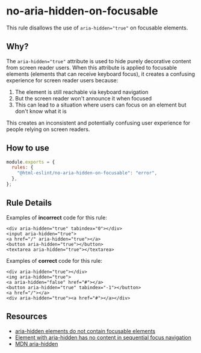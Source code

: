 # no-aria-hidden-on-focusable

This rule disallows the use of `aria-hidden="true"` on focusable elements.

## Why?

The `aria-hidden="true"` attribute is used to hide purely decorative content from screen reader users. When this attribute is applied to focusable elements (elements that can receive keyboard focus), it creates a confusing experience for screen reader users because:

1. The element is still reachable via keyboard navigation
2. But the screen reader won't announce it when focused
3. This can lead to a situation where users can focus on an element but don't know what it is

This creates an inconsistent and potentially confusing user experience for people relying on screen readers.

## How to use

```js,.eslintrc.js
module.exports = {
  rules: {
    "@html-eslint/no-aria-hidden-on-focusable": "error",
  },
};
```

## Rule Details

Examples of **incorrect** code for this rule:

```html,incorrect
<div aria-hidden="true" tabindex="0"></div>
<input aria-hidden="true">
<a href="/" aria-hidden="true"></a>
<button aria-hidden="true"></button>
<textarea aria-hidden="true"></textarea>
```

Examples of **correct** code for this rule:

```html,correct
<div aria-hidden="true"></div>
<img aria-hidden="true">
<a aria-hidden="false" href="#"></a>
<button aria-hidden="true" tabindex="-1"></button>
<a href="/"></a>
<div aria-hidden="true"><a href="#"></a></div>
```

## Resources

- [aria-hidden elements do not contain focusable elements](https://dequeuniversity.com/rules/axe/html/4.4/aria-hidden-focus)
- [Element with aria-hidden has no content in sequential focus navigation](https://www.w3.org/WAI/standards-guidelines/act/rules/6cfa84/proposed/)
- [MDN aria-hidden](https://developer.mozilla.org/en-US/docs/Web/Accessibility/ARIA/Attributes/aria-hidden)
